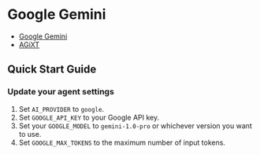 # Google Gemini

- [Google Gemini](https://cloud.google.com/vertex-ai/generative-ai/docs/model-reference/gemini)
- [AGiXT](https://github.com/Josh-XT/AGiXT)

## Quick Start Guide

### Update your agent settings

1. Set `AI_PROVIDER` to `google`.
2. Set `GOOGLE_API_KEY` to your Google API key.
3. Set your `GOOGLE_MODEL` to `gemini-1.0-pro` or whichever version you want to use.
4. Set `GOOGLE_MAX_TOKENS` to the maximum number of input tokens.
